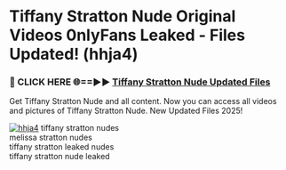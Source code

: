 # Tiffany Stratton Nude Original Videos 0nlyFans Leaked - Files Updated! (hhja4)

<h3>🔴 CLICK HERE 🌐==►► <a href="https://tinyurl.com/52m3yx9h" rel="nofollow">Tiffany Stratton Nude Updated Files</a></h3>

Get Tiffany Stratton Nude and all content. Now you can access all videos and pictures of Tiffany Stratton Nude. New Updated Files 2025!

[![hhja4](https://i.imgur.com/TnHtlc8.gif)](https://tinyurl.com/52m3yx9h)
tiffany stratton nudes<br>
melissa stratton nudes<br>
tiffany stratton leaked nudes<br>
tiffany stratton nude leaked